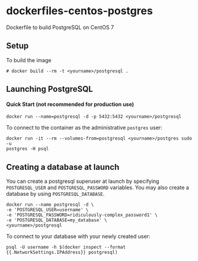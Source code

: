 dockerfiles-centos-postgres
===========================

Dockerfile to build PostgreSQL on CentOS 7

Setup
-----

To build the image

    # docker build --rm -t <yourname>/postgresql .


Launching PostgreSQL
--------------------

#### Quick Start (not recommended for production use)

    docker run --name=postgresql -d -p 5432:5432 <yourname>/postgresql


To connect to the container as the administrative `postgres` user:

    docker run -it --rm --volumes-from=postgresql <yourname>/postgres sudo -u
    postgres -H psql


Creating a database at launch
-----------------------------

You can create a postgresql superuser at launch by specifying `POSTGRESQL_USER` and
`POSTGRESQL_PASSWORD` variables. You may also create a database by using `POSTGRESQL_DATABASE`.

    docker run --name postgresql -d \
    -e 'POSTGRESQL_USER=username' \
    -e 'POSTGRESQL_PASSWORD=ridiculously-complex_password1' \
    -e 'POSTGRESQL_DATABASE=my_database' \
    <yourname>/postgresql

To connect to your database with your newly created user:

    psql -U username -h $(docker inspect --format {{.NetworkSettings.IPAddress}} postgresql)
